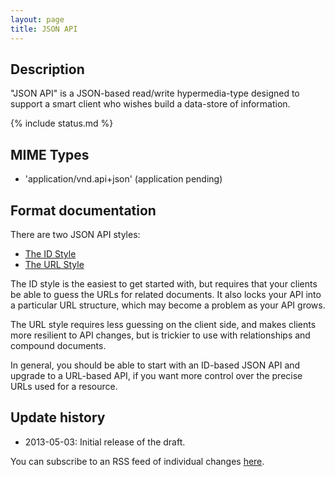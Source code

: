 ```yaml
---
layout: page
title: JSON API
---
```


## Description

"JSON API" is a JSON-based read/write hypermedia-type designed to support
a smart client who wishes build a data-store of information.

{% include status.md %}

## MIME Types

- 'application/vnd.api+json' (application pending)

## Format documentation

There are two JSON API styles:

* [The ID Style](/format#id-based-json-api)
* [The URL Style](/format#url-based-json-api)

The ID style is the easiest to get started with, but requires that your
clients be able to guess the URLs for related documents. It also locks
your API into a particular URL structure, which may become a problem as
your API grows.

The URL style requires less guessing on the client side, and makes
clients more resilient to API changes, but is trickier to use with
relationships and compound documents.

In general, you should be able to start with an ID-based JSON API and
upgrade to a URL-based API, if you want more control over the precise
URLs used for a resource.

## Update history

- 2013-05-03: Initial release of the draft.

You can subscribe to an RSS feed of individual changes [here](https://github.com/json-api/json-api/commits.atom).
